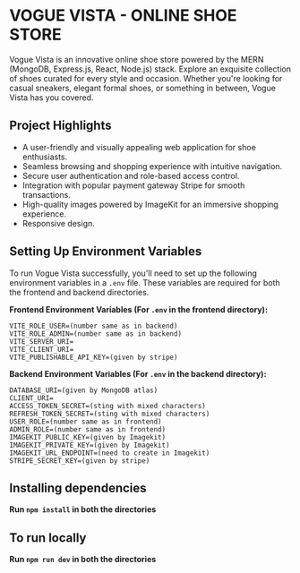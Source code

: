 # VOGUE VISTA - ONLINE SHOE STORE

Vogue Vista is an innovative online shoe store powered by the MERN (MongoDB, Express.js, React, Node.js) stack. Explore an exquisite collection of shoes curated for every style and occasion. Whether you're looking for casual sneakers, elegant formal shoes, or something in between, Vogue Vista has you covered.

## Project Highlights

- A user-friendly and visually appealing web application for shoe enthusiasts.
- Seamless browsing and shopping experience with intuitive navigation.
- Secure user authentication and role-based access control.
- Integration with popular payment gateway Stripe for smooth transactions.
- High-quality images powered by ImageKit for an immersive shopping experience.
- Responsive design.

## Setting Up Environment Variables

To run Vogue Vista successfully, you'll need to set up the following environment variables in a `.env` file. These variables are required for both the frontend and backend directories.

**Frontend Environment Variables (For `.env` in the frontend directory):**

```
VITE_ROLE_USER=(number same as in backend)
VITE_ROLE_ADMIN=(number same as in backend)
VITE_SERVER_URI=
VITE_CLIENT_URI=
VITE_PUBLISHABLE_API_KEY=(given by stripe)
```

**Backend Environment Variables (For `.env` in the backend directory):**

```
DATABASE_URI=(given by MongoDB atlas)
CLIENT_URI=
ACCESS_TOKEN_SECRET=(sting with mixed characters)
REFRESH_TOKEN_SECRET=(sting with mixed characters)
USER_ROLE=(number same as in frontend)
ADMIN_ROLE=(number same as in frontend)
IMAGEKIT_PUBLIC_KEY=(given by Imagekit)
IMAGEKIT_PRIVATE_KEY=(given by Imagekit)
IMAGEKIT_URL_ENDPOINT=(need to create in Imagekit)
STRIPE_SECRET_KEY=(given by stripe)
```

## Installing dependencies

**Run `npm install` in both the directories**

## To run locally

**Run `npm run dev` in both the directories**
